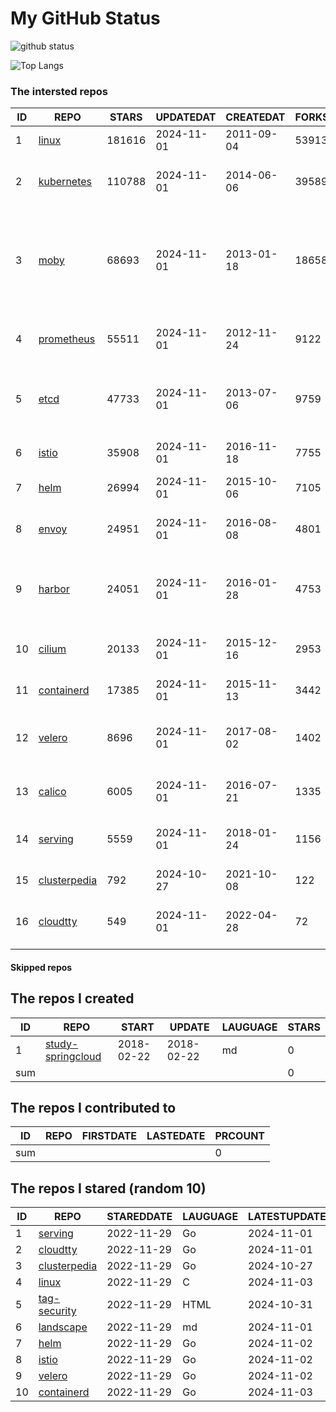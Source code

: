 # My GitHub Status

<img src="https://github-readme-stats-1.yihong0618.vercel.app/api?username=daoqingniu&show_icons=true&&&hide_title=true&count_private=true" alt="github status" />

![Top Langs](https://github-readme-stats-1.yihong0618.vercel.app/api/top-langs/?username=daoqingniu&layout=compact)

<!--START_SECTION:github_repos-->
### The intersted repos
| ID |                              REPO                               | STARS  | UPDATEDAT  | CREATEDAT  | FORKSCOUNT |                                                DESCRIPTIONS                                                |
|----|-----------------------------------------------------------------|--------|------------|------------|------------|------------------------------------------------------------------------------------------------------------|
|  1 | [linux](https://github.com/torvalds/linux)                      | 181616 | 2024-11-01 | 2011-09-04 |      53913 | Linux kernel source tree                                                                                   |
|  2 | [kubernetes](https://github.com/kubernetes/kubernetes)          | 110788 | 2024-11-01 | 2014-06-06 |      39589 | Production-Grade Container Scheduling and Management                                                       |
|  3 | [moby](https://github.com/moby/moby)                            |  68693 | 2024-11-01 | 2013-01-18 |      18658 | The Moby Project - a collaborative project for the container ecosystem to assemble container-based systems |
|  4 | [prometheus](https://github.com/prometheus/prometheus)          |  55511 | 2024-11-01 | 2012-11-24 |       9122 | The Prometheus monitoring system and time series database.                                                 |
|  5 | [etcd](https://github.com/etcd-io/etcd)                         |  47733 | 2024-11-01 | 2013-07-06 |       9759 | Distributed reliable key-value store for the most critical data of a distributed system                    |
|  6 | [istio](https://github.com/istio/istio)                         |  35908 | 2024-11-01 | 2016-11-18 |       7755 | Connect, secure, control, and observe services.                                                            |
|  7 | [helm](https://github.com/helm/helm)                            |  26994 | 2024-11-01 | 2015-10-06 |       7105 | The Kubernetes Package Manager                                                                             |
|  8 | [envoy](https://github.com/envoyproxy/envoy)                    |  24951 | 2024-11-01 | 2016-08-08 |       4801 | Cloud-native high-performance edge/middle/service proxy                                                    |
|  9 | [harbor](https://github.com/goharbor/harbor)                    |  24051 | 2024-11-01 | 2016-01-28 |       4753 | An open source trusted cloud native registry project that stores, signs, and scans content.                |
| 10 | [cilium](https://github.com/cilium/cilium)                      |  20133 | 2024-11-01 | 2015-12-16 |       2953 | eBPF-based Networking, Security, and Observability                                                         |
| 11 | [containerd](https://github.com/containerd/containerd)          |  17385 | 2024-11-01 | 2015-11-13 |       3442 | An open and reliable container runtime                                                                     |
| 12 | [velero](https://github.com/vmware-tanzu/velero)                |   8696 | 2024-11-01 | 2017-08-02 |       1402 | Backup and migrate Kubernetes applications and their persistent volumes                                    |
| 13 | [calico](https://github.com/projectcalico/calico)               |   6005 | 2024-11-01 | 2016-07-21 |       1335 | Cloud native networking and network security                                                               |
| 14 | [serving](https://github.com/knative/serving)                   |   5559 | 2024-11-01 | 2018-01-24 |       1156 | Kubernetes-based, scale-to-zero, request-driven compute                                                    |
| 15 | [clusterpedia](https://github.com/clusterpedia-io/clusterpedia) |    792 | 2024-10-27 | 2021-10-08 |        122 | The Encyclopedia of Kubernetes clusters                                                                    |
| 16 | [cloudtty](https://github.com/cloudtty/cloudtty)                |    549 | 2024-11-01 | 2022-04-28 |         72 | A Friendly Kubernetes CloudShell (Web Terminal) !                                                          |



#### Skipped repos
<!--END_SECTION:github_repos-->

<!--START_SECTION:my_github-->
## The repos I created
| ID  |                                 REPO                                 |   START    |   UPDATE   | LAUGUAGE | STARS |
|-----|----------------------------------------------------------------------|------------|------------|----------|-------|
|   1 | [study-springcloud](https://github.com/daoqingniu/study-springcloud) | 2018-02-22 | 2018-02-22 | md       |     0 |
| sum |                                                                      |            |            |          |     0 |

## The repos I contributed to
| ID  | REPO | FIRSTDATE | LASTEDATE | PRCOUNT |
|-----|------|-----------|-----------|---------|
| sum |      |           |           |       0 |

## The repos I stared (random 10)
| ID |                              REPO                               | STAREDDATE | LAUGUAGE | LATESTUPDATE |
|----|-----------------------------------------------------------------|------------|----------|--------------|
|  1 | [serving](https://github.com/knative/serving)                   | 2022-11-29 | Go       | 2024-11-01   |
|  2 | [cloudtty](https://github.com/cloudtty/cloudtty)                | 2022-11-29 | Go       | 2024-11-01   |
|  3 | [clusterpedia](https://github.com/clusterpedia-io/clusterpedia) | 2022-11-29 | Go       | 2024-10-27   |
|  4 | [linux](https://github.com/torvalds/linux)                      | 2022-11-29 | C        | 2024-11-03   |
|  5 | [tag-security](https://github.com/cncf/tag-security)            | 2022-11-29 | HTML     | 2024-10-31   |
|  6 | [landscape](https://github.com/cncf/landscape)                  | 2022-11-29 | md       | 2024-11-01   |
|  7 | [helm](https://github.com/helm/helm)                            | 2022-11-29 | Go       | 2024-11-02   |
|  8 | [istio](https://github.com/istio/istio)                         | 2022-11-29 | Go       | 2024-11-02   |
|  9 | [velero](https://github.com/vmware-tanzu/velero)                | 2022-11-29 | Go       | 2024-11-02   |
| 10 | [containerd](https://github.com/containerd/containerd)          | 2022-11-29 | Go       | 2024-11-03   |

<!--END_SECTION:my_github-->
